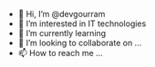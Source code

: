 - 👋 Hi, I’m @devgourram
- 👀 I’m interested in IT technologies
- 🌱 I’m currently learning 
- 💞️ I’m looking to collaborate on ...
- 📫 How to reach me ...

<!---
devgourram/devgourram is a ✨ special ✨ repository because its `README.md` (this file) appears on your GitHub profile.
You can click the Preview link to take a look at your changes.
--->
